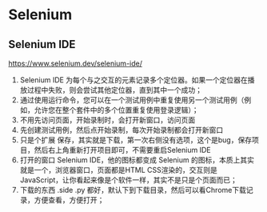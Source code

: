 # Selenium

## Selenium IDE

https://www.selenium.dev/selenium-ide/

1. Selenium IDE 为每个与之交互的元素记录多个定位器。如果一个定位器在播放过程中失败，则会尝试其他定位器，直到其中一个成功；
2. 通过使用运行命令，您可以在一个测试用例中重复使用另一个测试用例（例如，允许您在整个套件中的多个位置重复使用登录逻辑）；
3. 不用先访问页面，开始录制时，会打开新窗口，访问页面
4. 先创建测试用例，然后点开始录制，每次开始录制都会打开新窗口
5. 只是个扩展 保存，其实就是下载，第一次右侧没有选项，这个是bug，保存项目，然后右上角重新打开项目即可，不需要重启Selenium IDE
6. 打开的窗口 Selenium IDE，他的图标都变成 Selenium 的图标，本质上其实就是一个，浏览器窗口，页面都是HTML CSS渲染的，交互则是 JavaScript，让你看起来像是个软件一样，其实不是只是个页面而已；
7. 下载的东西 .side .py 都好，默认下到下载目录，然后可以看Chrome下载记录，方便查看，方便打开；
